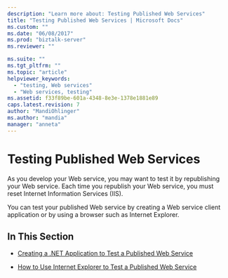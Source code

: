 ```yaml
---
description: "Learn more about: Testing Published Web Services"
title: "Testing Published Web Services | Microsoft Docs"
ms.custom: ""
ms.date: "06/08/2017"
ms.prod: "biztalk-server"
ms.reviewer: ""

ms.suite: ""
ms.tgt_pltfrm: ""
ms.topic: "article"
helpviewer_keywords: 
  - "testing, Web services"
  - "Web services, testing"
ms.assetid: f33f89be-601a-4348-8e3e-1378e1881e89
caps.latest.revision: 7
author: "MandiOhlinger"
ms.author: "mandia"
manager: "anneta"
---
```

# Testing Published Web Services
As you develop your Web service, you may want to test it by republishing your Web service. Each time you republish your Web service, you must reset Internet Information Services (IIS).  
  
 You can test your published Web service by creating a Web service client application or by using a browser such as Internet Explorer.  
  
## In This Section  
  
-   [Creating a .NET Application to Test a Published Web Service](../core/creating-a-net-application-to-test-a-published-web-service.md)  
  
-   [How to Use Internet Explorer to Test a Published Web Service](../core/how-to-use-internet-explorer-to-test-a-published-web-service.md)
